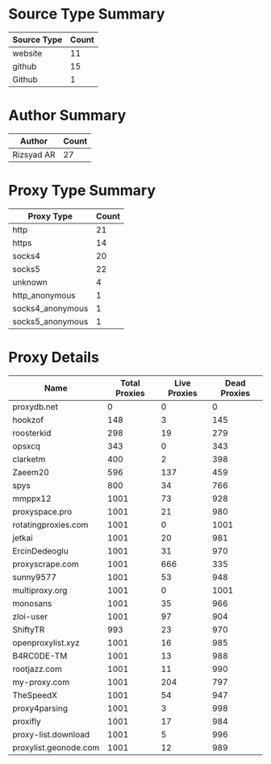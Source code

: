 # Source Type Summary

| Source Type | Count |
|-------------|-------|
| website | 11 |
| github | 15 |
| Github | 1 |


# Author Summary

| Author | Count |
|--------|-------|
| Rizsyad AR | 27 |


# Proxy Type Summary

| Proxy Type | Count |
|------------|-------|
| http | 21 |
| https | 14 |
| socks4 | 20 |
| socks5 | 22 |
| unknown | 4 |
| http_anonymous | 1 |
| socks4_anonymous | 1 |
| socks5_anonymous | 1 |


# Proxy Details

| Name | Total Proxies | Live Proxies | Dead Proxies |
|------|---------------|--------------|---------------|
| proxydb.net | 0 | 0 | 0 |
| hookzof | 148 | 3 | 145 |
| roosterkid | 298 | 19 | 279 |
| opsxcq | 343 | 0 | 343 |
| clarketm | 400 | 2 | 398 |
| Zaeem20 | 596 | 137 | 459 |
| spys | 800 | 34 | 766 |
| mmppx12 | 1001 | 73 | 928 |
| proxyspace.pro | 1001 | 21 | 980 |
| rotatingproxies.com | 1001 | 0 | 1001 |
| jetkai | 1001 | 20 | 981 |
| ErcinDedeoglu | 1001 | 31 | 970 |
| proxyscrape.com | 1001 | 666 | 335 |
| sunny9577 | 1001 | 53 | 948 |
| multiproxy.org | 1001 | 0 | 1001 |
| monosans | 1001 | 35 | 966 |
| zloi-user | 1001 | 97 | 904 |
| ShiftyTR | 993 | 23 | 970 |
| openproxylist.xyz | 1001 | 16 | 985 |
| B4RC0DE-TM | 1001 | 13 | 988 |
| rootjazz.com | 1001 | 11 | 990 |
| my-proxy.com | 1001 | 204 | 797 |
| TheSpeedX | 1001 | 54 | 947 |
| proxy4parsing | 1001 | 3 | 998 |
| proxifly | 1001 | 17 | 984 |
| proxy-list.download | 1001 | 5 | 996 |
| proxylist.geonode.com | 1001 | 12 | 989 |
